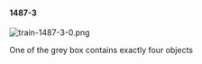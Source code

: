#### 1487-3
![train-1487-3-0.png](https://github.com/lil-lab/nlvr/raw/master/nlvr/train/images/12/train-1487-3-0.png "train-1487-3-0.png")

One of the grey box contains exactly four objects
